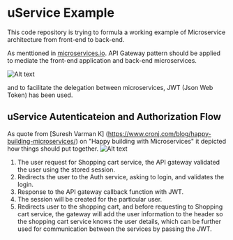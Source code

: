 # uService Example

This code repository is trying to formula a working example of Microservice architecture from front-end to back-end. 

As menttioned in [microservices.io](http://microservices.io/patterns/apigateway.html). API Gateway pattern should be applied to mediate the front-end application and back-end microservices.

![Alt text](http://microservices.io/i/apigateway.jpg "API Gateway Pattern in Microosevice")

and to facilitate the delegation between microservices, JWT (Json Web Token) has been used.

## uService Autenticateion and Authorization Flow

As quote from [Suresh Varman K] (https://www.cronj.com/blog/happy-building-microservices/) on "Happy building with Microservices" it depicted how things should put together.
![Alt text](https://www.cronj.com/blog/wp-content/uploads/2017/01/Microservices-1.png "Microservice API Gateway")
1. The user request for Shopping cart service, the API gateway validated the user using the stored session.
2. Redirects the user to the Auth service, asking to login, and validates the login.
3. Response to the API gateway callback function with JWT.
4. The session will be created for the particular user.
5. Redirects user to the shopping cart, and before requesting to Shopping cart service, the gateway will add the user information to the header so the shopping cart service knows the user details, which can be further used for communication between the services by passing the JWT.

